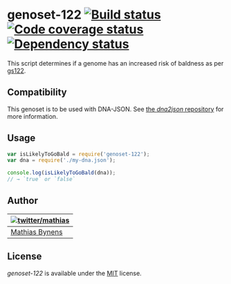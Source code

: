 # genoset-122 [![Build status](https://travis-ci.org/mathiasbynens/genoset-122.svg?branch=master)](https://travis-ci.org/mathiasbynens/genoset-122) [![Code coverage status](https://coveralls.io/repos/mathiasbynens/genoset-122/badge.svg)](https://coveralls.io/r/mathiasbynens/genoset-122) [![Dependency status](https://gemnasium.com/mathiasbynens/genoset-122.svg)](https://gemnasium.com/mathiasbynens/genoset-122)

This script determines if a genome has an increased risk of baldness as per [gs122](http://www.snpedia.com/index.php/Gs122).

## Compatibility

This genoset is to be used with DNA-JSON. See [the _dna2json_ repository](https://github.com/genomejs/dna2json) for more information.

## Usage

```js
var isLikelyToGoBald = require('genoset-122');
var dna = require('./my-dna.json');

console.log(isLikelyToGoBald(dna));
// → `true` or `false`
```

## Author

| [![twitter/mathias](https://gravatar.com/avatar/24e08a9ea84deb17ae121074d0f17125?s=70)](https://twitter.com/mathias "Follow @mathias on Twitter") |
|---|
| [Mathias Bynens](https://mathiasbynens.be/) |

## License

_genoset-122_ is available under the [MIT](https://mths.be/mit) license.
